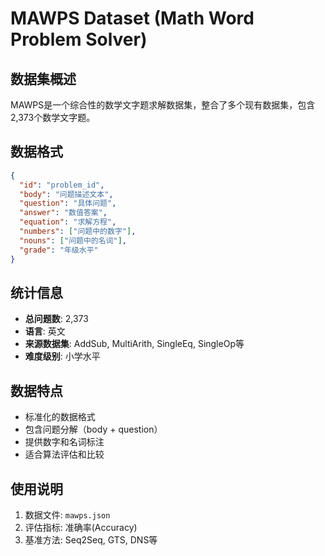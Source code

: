 # MAWPS Dataset (Math Word Problem Solver)

## 数据集概述
MAWPS是一个综合性的数学文字题求解数据集，整合了多个现有数据集，包含2,373个数学文字题。

## 数据格式
```json
{
  "id": "problem_id",
  "body": "问题描述文本",
  "question": "具体问题",
  "answer": "数值答案",
  "equation": "求解方程",
  "numbers": ["问题中的数字"],
  "nouns": ["问题中的名词"],
  "grade": "年级水平"
}
```

## 统计信息
- **总问题数**: 2,373
- **语言**: 英文
- **来源数据集**: AddSub, MultiArith, SingleEq, SingleOp等
- **难度级别**: 小学水平

## 数据特点
- 标准化的数据格式
- 包含问题分解（body + question）
- 提供数字和名词标注
- 适合算法评估和比较

## 使用说明
1. 数据文件: `mawps.json`
2. 评估指标: 准确率(Accuracy)
3. 基准方法: Seq2Seq, GTS, DNS等 
